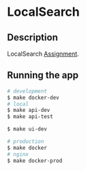 # LocalSearch

## Description

LocalSearch [Assignment](https://gist.github.com/nenadpnc/0afa8e472ad67591cd0bad6db89307c7).

## Running the app

```bash
# development
$ make docker-dev
# local
$ make api-dev
$ make api-test

$ make ui-dev

# production
$ make docker
# nginx
$ make docker-prod
```
